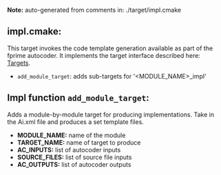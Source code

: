 **Note:** auto-generated from comments in: ./target/impl.cmake

## impl.cmake:

This target invokes the code template generation available as part of the fprime autocoder. It implements
the target interface described here: [Targets](Targets.md).

- `add_module_target`: adds sub-targets for '<MODULE_NAME>_impl'


## Impl function `add_module_target`:

Adds a module-by-module target for producing implementations. Take in the Ai.xml file and produces a set template
files.

- **MODULE_NAME:** name of the module
- **TARGET_NAME:** name of target to produce
- **AC_INPUTS:** list of autocoder inputs
- **SOURCE_FILES:** list of source file inputs
- **AC_OUTPUTS:** list of autocoder outputs


